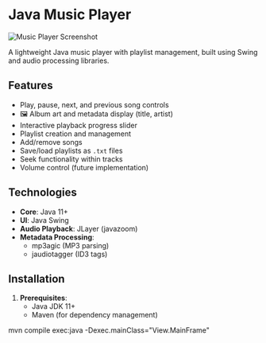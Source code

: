 # Java Music Player

![Music Player Screenshot](PROJECT/src/assets/screenshot.png) 

A lightweight Java music player with playlist management, built using Swing and audio processing libraries.

## Features

-  Play, pause, next, and previous song controls
- 🖼 Album art and metadata display (title, artist)
-  Interactive playback progress slider
-  Playlist creation and management
  - Add/remove songs
  - Save/load playlists as `.txt` files
-  Seek functionality within tracks
-  Volume control (future implementation)

## Technologies

- **Core**: Java 11+
- **UI**: Java Swing
- **Audio Playback**: JLayer (javazoom)
- **Metadata Processing**: 
  - mp3agic (MP3 parsing)
  - jaudiotagger (ID3 tags)








## Installation

1. **Prerequisites**:
   - Java JDK 11+
   - Maven (for dependency management)






mvn compile exec:java -Dexec.mainClass="View.MainFrame"
